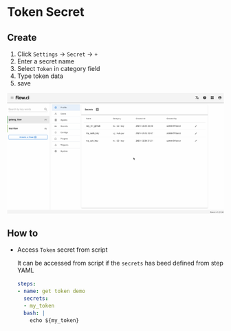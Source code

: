 # Token Secret

## Create

1. Click `Settings` -> `Secret` -> `+`
2. Enter a secret name
3. Select `Token` in category field
4. Type token data
5. save

![create token](../../_images/secret/create_token.gif)

## How to

- Access `Token` secret from script

  It can be accessed from script if the `secrets` has beed defined from step YAML

  ```yaml
  steps:
  - name: get token demo
    secrets:
    - my_token
    bash: |
      echo ${my_token}
  ```
